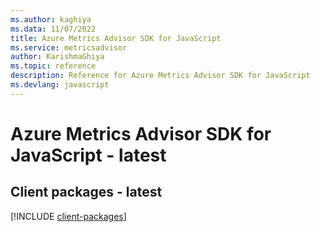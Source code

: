 ```yaml
---
ms.author: kaghiya
ms.data: 11/07/2022
title: Azure Metrics Advisor SDK for JavaScript
ms.service: metricsadvisor
author: KarishmaGhiya
ms.topic: reference
description: Reference for Azure Metrics Advisor SDK for JavaScript
ms.devlang: javascript
---
```

# Azure Metrics Advisor SDK for JavaScript - latest

## Client packages - latest
[!INCLUDE [client-packages](metrics-advisor-client-index.md)]
